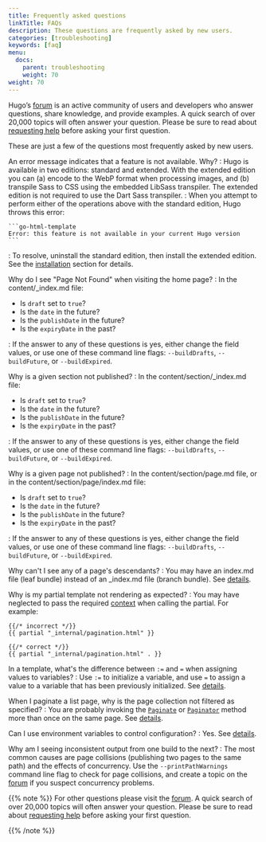 ```yaml
---
title: Frequently asked questions
linkTitle: FAQs
description: These questions are frequently asked by new users.
categories: [troubleshooting]
keywords: [faq]
menu:
  docs:
    parent: troubleshooting
    weight: 70
weight: 70
---
```


Hugo’s [forum] is an active community of users and developers who answer questions, share knowledge, and provide examples. A quick search of over 20,000 topics will often answer your question. Please be sure to read about [requesting help] before asking your first question.

These are just a few of the questions most frequently asked by new users.

An error message indicates that a feature is not available. Why?
: Hugo is available in two editions: standard and extended. With the extended edition you can (a) encode to the WebP format when processing images, and (b) transpile Sass to CSS using the embedded LibSass transpiler. The extended edition is not required to use the Dart Sass transpiler.
: When you attempt to perform either of the operations above with the standard edition, Hugo throws this error:

    ```go-html-template
    Error: this feature is not available in your current Hugo version
    ```

: To resolve, uninstall the standard edition, then install the extended edition. See the [installation] section for details.

Why do I see "Page Not Found" when visiting the home page?
: In the content/_index.md file:

  - Is `draft` set to `true`?
  - Is the `date` in the future?
  - Is the `publishDate` in the future?
  - Is the `expiryDate` in the past?

: If the answer to any of these questions is yes, either change the field values, or use one of these command line flags: `--buildDrafts`, `--buildFuture`, or `--buildExpired`.

Why is a given section not published?
: In the content/section/_index.md file:

  - Is `draft` set to `true`?
  - Is the `date` in the future?
  - Is the `publishDate` in the future?
  - Is the `expiryDate` in the past?

: If the answer to any of these questions is yes, either change the field values, or use one of these command line flags: `--buildDrafts`, `--buildFuture`, or `--buildExpired`.

Why is a given page not published?
: In the content/section/page.md file, or in the content/section/page/index.md file:

  - Is `draft` set to `true`?
  - Is the `date` in the future?
  - Is the `publishDate` in the future?
  - Is the `expiryDate` in the past?

: If the answer to any of these questions is yes, either change the field values, or use one of these command line flags: `--buildDrafts`, `--buildFuture`, or `--buildExpired`.

Why can't I see any of a page's descendants?
: You may have an index.md file (leaf bundle) instead of an _index.md file (branch bundle). See&nbsp;[details](/content-management/page-bundles/).

Why is my partial template not rendering as expected?
: You may have neglected to pass the required [context] when calling the partial. For example:

```go-html-template
{{/* incorrect */}}
{{ partial "_internal/pagination.html" }}

{{/* correct */}}
{{ partial "_internal/pagination.html" . }}
```

In a template, what's the difference between `:=` and `=` when assigning values to variables?
: Use `:=` to initialize a variable, and use `=` to assign a value to a variable that has been previously initialized. See&nbsp;[details](https://pkg.go.dev/text/template#hdr-Variables).

When I paginate a list page, why is the page collection not filtered as specified?
: You are probably invoking the [`Paginate`] or [`Paginator`] method more than once on the same page. See&nbsp;[details](/templates/pagination/#list-paginator-pages).

Can I use environment variables to control configuration?
: Yes. See&nbsp;[details](/getting-started/configuration/#configure-with-environment-variables).

Why am I seeing inconsistent output from one build to the next?
: The most common causes are page collisions (publishing two pages to the same path) and the effects of concurrency. Use the `--printPathWarnings` command line flag to check for page collisions, and create a topic on the [forum] if you suspect concurrency problems.

{{% note %}}
For other questions please visit the [forum]. A quick search of over 20,000 topics will often answer your question. Please be sure to read about [requesting help] before asking your first question.

[forum]: https://discourse.gohugo.io
[requesting help]: https://discourse.gohugo.io/t/requesting-help/9132
{{% /note %}}

[`Paginate`]: /methods/page/paginate
[`Paginator`]: /methods/page/paginator
[context]: /getting-started/glossary/#context
[forum]: https://discourse.gohugo.io
[installation]: /installation
[requesting help]: https://discourse.gohugo.io/t/requesting-help/9132
